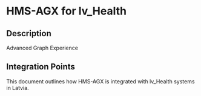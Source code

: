 # HMS-AGX for lv_Health

## Description

Advanced Graph Experience

## Integration Points

This document outlines how HMS-AGX is integrated with lv_Health systems in Latvia.
